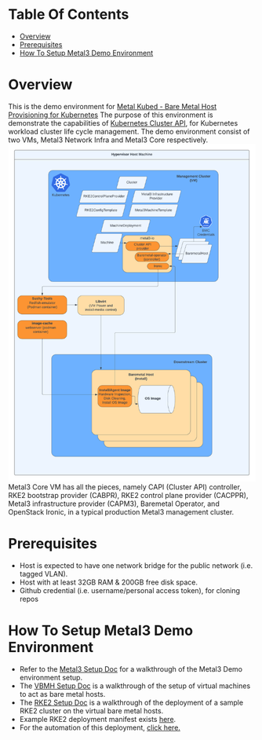 # Table Of Contents

- [Overview](#overview)
- [Prerequisites](#prerequisites)
- [How To Setup Metal3 Demo Environment](#how_to_setup_metal3_demo)

# Overview <a name="overview" />

This is the demo environment for
[Metal Kubed - Bare Metal Host Provisioning for Kubernetes][metal3]
The purpose of this environment is demonstrate the capabilities
of [Kubernetes Cluster API][CAPI], for Kubernetes workload cluster
life cycle management. The demo environment consist of two VMs,
Metal3 Network Infra and Metal3 Core respectively.
![Metal3 Demo Overview](images/Metal3-Demo-Overview.png)
Metal3 Core VM has
all the pieces, namely CAPI (Cluster API) controller, RKE2 bootstrap provider
(CABPR), RKE2 control plane provider (CACPPR),
Metal3 infrastructure provider (CAPM3), Baremetal Operator, and
OpenStack Ironic, in a typical production Metal3 management cluster.

# Prerequisites <a name="prerequisites" />

* Host is expected to have one network bridge for the public network (i.e. tagged VLAN).
* Host with at least 32GB RAM & 200GB free disk space.
* Github credential (i.e. username/personal access token), for cloning repos

# How To Setup Metal3 Demo Environment <a name="how_to_setup_metal3_demo" />
- Refer to the [Metal3 Setup Doc](./docs/setup/metal3-setup.md) for a walkthrough of the Metal3 Demo environment setup.
- The [VBMH Setup Doc](./docs/setup/vbmh-setup.md) is a walkthrough of the setup of virtual machines to act as bare metal hosts.
- The [RKE2 Setup Doc](./docs/setup/rke2-cluster.md) is a walkthrough of the deployment of a sample RKE2 cluster on the virtual bare metal hosts.
- Example RKE2 deployment manifest exists [here](./docs/example-manifests/).
- For the automation of this deployment, [click here.](./scripts/README.md)

[CAPI]: https://cluster-api.sigs.k8s.io/introduction.html
[metal3]: https://github.com/metal3-io

